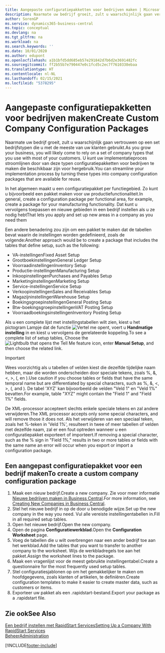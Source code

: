 ```yaml
---
title: Aangepaste configuratiepakketten voor bedrijven maken | Microsoft Docs
description: Naarmate uw bedrijf groeit, zult u waarschijnlijk gaan vertrouwen op een set bedrijfstypen die u met de meeste van uw klanten gebruikt. U kunt uw implementatieproces stroomlijnen door van deze typen configuratiepakketten voor bedrijven te maken die beschikbaar zijn voor hergebruik.
author: SorenGP
ms.service: dynamics365-business-central
ms.topic: conceptual
ms.devlang: na
ms.tgt_pltfrm: na
ms.workload: na
ms.search.keywords: ''
ms.date: 10/01/2020
ms.author: edupont
ms.openlocfilehash: a1b1bfd5dd685eb57e291842d7b6d2e3691482fc
ms.sourcegitcommit: ff2b55b7e790447e0c1fcd5c2ec7f7610338ebaa
ms.translationtype: HT
ms.contentlocale: nl-NL
ms.lasthandoff: 02/15/2021
ms.locfileid: "5378295"
---
```

# <a name="create-custom-company-configuration-packages"></a><span data-ttu-id="e88da-104">Aangepaste configuratiepakketten voor bedrijven maken</span><span class="sxs-lookup"><span data-stu-id="e88da-104">Create Custom Company Configuration Packages</span></span>
<span data-ttu-id="e88da-105">Naarmate uw bedrijf groeit, zult u waarschijnlijk gaan vertrouwen op een set bedrijfstypen die u met de meeste van uw klanten gebruikt.</span><span class="sxs-lookup"><span data-stu-id="e88da-105">As you grow your business, you will likely come to rely on a set of company types that you use with most of your customers.</span></span> <span data-ttu-id="e88da-106">U kunt uw implementatieproces stroomlijnen door van deze typen configuratiepakketten voor bedrijven te maken die beschikbaar zijn voor hergebruik.</span><span class="sxs-lookup"><span data-stu-id="e88da-106">You can streamline your implementation process by turning these types into company configuration packages that are available for reuse.</span></span>  

<span data-ttu-id="e88da-107">In het algemeen maakt u een configuratiepakket per functiegebied. Zo kunt u bijvoorbeeld een pakket maken voor uw productiefunctionaliteit.</span><span class="sxs-lookup"><span data-stu-id="e88da-107">In general, create a configuration package per functional area, for example, create a package for your manufacturing functionality.</span></span> <span data-ttu-id="e88da-108">Dat kunt u vervolgens toepassen en nieuwe gebieden in een bedrijf instellen als u ze nodig hebt</span><span class="sxs-lookup"><span data-stu-id="e88da-108">That lets you apply and set up new areas in a company as you need them</span></span>  

<span data-ttu-id="e88da-109">Een andere benadering zou zijn om een pakket te maken dat de tabellen bevat waarin de instellingen worden gedefinieerd, zoals de volgende:</span><span class="sxs-lookup"><span data-stu-id="e88da-109">Another approach would be to create a package that includes the tables that define setup, such as the following:</span></span>  

-   <span data-ttu-id="e88da-110">VA-instellingen</span><span class="sxs-lookup"><span data-stu-id="e88da-110">Fixed Asset Setup</span></span>  
-   <span data-ttu-id="e88da-111">Grootboekinstellingen</span><span class="sxs-lookup"><span data-stu-id="e88da-111">General Ledger Setup</span></span>  
-   <span data-ttu-id="e88da-112">Voorraadinstellingen</span><span class="sxs-lookup"><span data-stu-id="e88da-112">Inventory Setup</span></span>  
-   <span data-ttu-id="e88da-113">Productie-instellingen</span><span class="sxs-lookup"><span data-stu-id="e88da-113">Manufacturing Setup</span></span>  
-   <span data-ttu-id="e88da-114">Inkoopinstellingen</span><span class="sxs-lookup"><span data-stu-id="e88da-114">Purchases and Payables Setup</span></span>  
-   <span data-ttu-id="e88da-115">Marketinginstellingen</span><span class="sxs-lookup"><span data-stu-id="e88da-115">Marketing Setup</span></span>  
-   <span data-ttu-id="e88da-116">Service-instellingen</span><span class="sxs-lookup"><span data-stu-id="e88da-116">Service Setup</span></span>  
-   <span data-ttu-id="e88da-117">Verkoopinstellingen</span><span class="sxs-lookup"><span data-stu-id="e88da-117">Sales and Receivables Setup</span></span>  
-   <span data-ttu-id="e88da-118">Magazijninstellingen</span><span class="sxs-lookup"><span data-stu-id="e88da-118">Warehouse Setup</span></span>  
-   <span data-ttu-id="e88da-119">Boekingsgroepinstellingen</span><span class="sxs-lookup"><span data-stu-id="e88da-119">General Posting Setup</span></span>  
-   <span data-ttu-id="e88da-120">Btw-boekingsgroepinstellingen</span><span class="sxs-lookup"><span data-stu-id="e88da-120">VAT Posting Setup</span></span>  
-   <span data-ttu-id="e88da-121">Voorraadboekingsinstellingen</span><span class="sxs-lookup"><span data-stu-id="e88da-121">Inventory Posting Setup</span></span>  

<span data-ttu-id="e88da-122">Als u een complete lijst met instellingstabellen wilt zien, kiest u het pictogram Lampje dat de functie ![Vertel me opent](media/ui-search/search_small.png "Vertel me wat u wilt doen"), voert u **Handmatige instelling** in en kiest u vervolgens de gerelateerde koppeling.</span><span class="sxs-lookup"><span data-stu-id="e88da-122">To see a complete list of setup tables, Choose the ![Lightbulb that opens the Tell Me feature](media/ui-search/search_small.png "Tell me what you want to do") icon, enter **Manual Setup**, and then choose the related link.</span></span>  

> [!IMPORTANT]
> <span data-ttu-id="e88da-123">Wees voorzichtig als u tabellen of velden kiest die dezelfde tijdelijke naam hebben, maar die worden onderscheiden door speciale tekens, zoals %, &, <, >, (, en ).</span><span class="sxs-lookup"><span data-stu-id="e88da-123">Use caution if you choose tables or fields that have the same temporal name but are differentiated by special characters, such as %, &, <, >, (, and ).</span></span> <span data-ttu-id="e88da-124">De tabel 'XYZ' kan bijvoorbeeld de velden "Veld 1" en "Veld 1%" bevatten.</span><span class="sxs-lookup"><span data-stu-id="e88da-124">For example, table "XYZ" might contain the "Field 1" and "Field 1%" fields.</span></span>
>
> <span data-ttu-id="e88da-125">De XML-processor accepteert slechts enkele speciale tekens en zal andere verwijderen.</span><span class="sxs-lookup"><span data-stu-id="e88da-125">The XML processor accepts only some special characters, and will remove those it does not.</span></span> <span data-ttu-id="e88da-126">Als het verwijderen van een speciaal teken, zoals het %-teken in 'Veld 1%', resulteert in twee of meer tabellen of velden met dezelfde naam, zal er een fout optreden wanneer u een configuratiepakket exporteert of importeert.</span><span class="sxs-lookup"><span data-stu-id="e88da-126">If removing a special character, such as the % sign in "Field 1%," results in two or more tables or fields with the same name an error will occur when you export or import a configuration package.</span></span>

## <a name="to-create-a-custom-company-configuration-package"></a><span data-ttu-id="e88da-127">Een aangepast configuratiepakket voor een bedrijf maken</span><span class="sxs-lookup"><span data-stu-id="e88da-127">To create a custom company configuration package</span></span>  
1.  <span data-ttu-id="e88da-128">Maak een nieuw bedrijf.</span><span class="sxs-lookup"><span data-stu-id="e88da-128">Create a new company.</span></span> <span data-ttu-id="e88da-129">Zie voor meer informatie [Nieuwe bedrijven maken in Business Central](about-new-company.md).</span><span class="sxs-lookup"><span data-stu-id="e88da-129">For more information, see [Creating New Companies in Business Central](about-new-company.md).</span></span>  
3.  <span data-ttu-id="e88da-130">Stel het nieuwe bedrijf in op de door u benodigde wijze.</span><span class="sxs-lookup"><span data-stu-id="e88da-130">Set up the new company in the way you need.</span></span> <span data-ttu-id="e88da-131">Vul alle vereiste instellingentabellen in.</span><span class="sxs-lookup"><span data-stu-id="e88da-131">Fill in all required setup tables.</span></span>  
4.  <span data-ttu-id="e88da-132">Open het nieuwe bedrijf.</span><span class="sxs-lookup"><span data-stu-id="e88da-132">Open the new company.</span></span>
5. <span data-ttu-id="e88da-133">Open de pagina **Configuratiewerkblad**.</span><span class="sxs-lookup"><span data-stu-id="e88da-133">Open the **Configuration Worksheet** page.</span></span>  
6.  <span data-ttu-id="e88da-134">Voeg de tabellen die u wilt overbrengen naar een ander bedrijf toe aan het werkblad.</span><span class="sxs-lookup"><span data-stu-id="e88da-134">Add the tables that you want to transfer to another company to the worksheet.</span></span> <span data-ttu-id="e88da-135">Wijs de werkbladregels toe aan het pakket.</span><span class="sxs-lookup"><span data-stu-id="e88da-135">Assign the worksheet lines to the package.</span></span>  
7.  <span data-ttu-id="e88da-136">Maak een vragenlijst voor de meest gebruikte instellingentabel.</span><span class="sxs-lookup"><span data-stu-id="e88da-136">Create a questionnaire for the most frequently used setup tables.</span></span>  
8.  <span data-ttu-id="e88da-137">Stel configuratiesjablonen op om het gemakkelijker te maken om hoofdgegevens, zoals klanten of artikelen, te definiëren.</span><span class="sxs-lookup"><span data-stu-id="e88da-137">Create configuration templates to make it easier to create master data, such as customers or items.</span></span>  
9.  <span data-ttu-id="e88da-138">Exporteer uw pakket als een .rapidstart-bestand.</span><span class="sxs-lookup"><span data-stu-id="e88da-138">Export your package as a .rapidstart file.</span></span>  

## <a name="see-also"></a><span data-ttu-id="e88da-139">Zie ook</span><span class="sxs-lookup"><span data-stu-id="e88da-139">See Also</span></span>  
[<span data-ttu-id="e88da-140">Een bedrijf instellen met RapidStart Services</span><span class="sxs-lookup"><span data-stu-id="e88da-140">Setting Up a Company With RapidStart Services</span></span>](admin-set-up-a-company-with-rapidstart.md)  
[<span data-ttu-id="e88da-141">Beheer</span><span class="sxs-lookup"><span data-stu-id="e88da-141">Administration</span></span>](admin-setup-and-administration.md)


[!INCLUDE[footer-include](includes/footer-banner.md)]